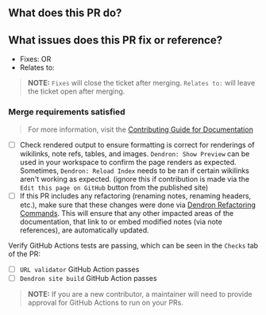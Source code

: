 ## What does this PR do?
<!-- Describe pull request here. -->

## What issues does this PR fix or reference?
<!-- Delete section or leave empty if no related GitHub Issue exists -->

- Fixes:
OR
- Relates to:

> **NOTE:** `Fixes` will close the ticket after merging. `Relates to:` will leave the ticket open after merging.

### Merge requirements satisfied

> For more information, visit the [Contributing Guide for Documentation](https://wiki.dendron.so/notes/b58801fc-43a9-4d42-a58b-eabc3e8538cb/)

- [ ] Check rendered output to ensure formatting is correct for renderings of wikilinks, note refs, tables, and images. `Dendron: Show Preview` can be used in your workspace to confirm the page renders as expected. Sometimes, `Dendron: Reload Index` needs to be ran if certain wikilinks aren't working as expected. (ignore this if contribution is made via the `Edit this page on GitHub` button from the published site)
- [ ] If this PR includes any refactoring (renaming notes, renaming headers, etc.), make sure that these changes were done via [Dendron Refactoring Commands](https://wiki.dendron.so/notes/srajljj10V2dl19nCSFiC/). This will ensure that any other impacted areas of the documentation, that link to or embed modified notes (via note references), are automatically updated.

Verify GitHub Actions tests are passing, which can be seen in the `Checks` tab of the PR:

- [ ] `URL validator` GitHub Action passes
- [ ] `Dendron site build` GitHub Action passes

> **NOTE:** If you are a new contributor, a maintainer will need to provide approval for GitHub Actions to run on your PRs.
